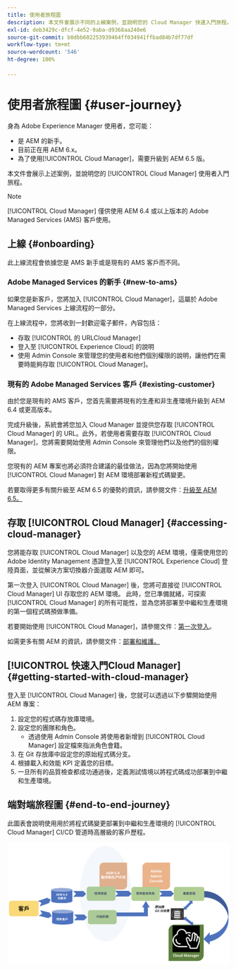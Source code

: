 ```yaml
---
title: 使用者旅程圖
description: 本文件會展示不同的上線案例，並說明您的 Cloud Manager 快速入門旅程。
exl-id: deb3429c-dfcf-4e52-9aba-d9368aa240e6
source-git-commit: b0dbb602253939464ff034941ffbad84b7df77df
workflow-type: tm+mt
source-wordcount: '546'
ht-degree: 100%

---
```



# 使用者旅程圖 {#user-journey}

身為 Adobe Experience Manager 使用者，您可能：

* 是 AEM 的新手。
* 目前正在用 AEM 6.x。
* 為了使用[!UICONTROL Cloud Manager]，需要升級到 AEM 6.5 版。

本文件會展示上述案例，並說明您的 [!UICONTROL Cloud Manager] 使用者入門旅程。

>[!NOTE]
>
>[!UICONTROL Cloud Manager] 僅供使用 AEM 6.4 或以上版本的 Adobe Managed Services (AMS) 客戶使用。

## 上線 {#onboarding}

此上線流程會依據您是 AMS 新手或是現有的 AMS 客戶而不同。

### Adobe Managed Services 的新手 {#new-to-ams}

如果您是新客戶，您將加入 [!UICONTROL Cloud Manager]，這屬於 Adobe Managed Services 上線流程的一部分。

在上線流程中，您將收到一封歡迎電子郵件，內容包括：

* 存取 [!UICONTROL  的 URLCloud Manager]
* 登入至 [!UICONTROL Experience Cloud] 的說明
* 使用 Admin Console 來管理您的使用者和他們個別權限的說明，讓他們在需要時能夠存取 [!UICONTROL Cloud Manager]。

### 現有的 Adobe Managed Services 客戶 {#existing-customer}

由於您是現有的 AMS 客戶，您首先需要將現有的生產和非生產環境升級到 AEM 6.4 或更高版本。

完成升級後，系統會將您加入 Cloud Manager 並提供您存取 [!UICONTROL Cloud Manager] 的 URL。此外，若使用者需要存取 [!UICONTROL Cloud Manager]，您將需要開始使用 Admin Console 來管理他們以及他們的個別權限。

您現有的 AEM 專案也將必須符合建議的最佳做法，因為您將開始使用 [!UICONTROL Cloud Manager] 對 AEM 環境部署新程式碼變更。

若要取得更多有關升級至 AEM 6.5 的優勢的資訊，請參閱文件：[升級至 AEM 6.5。](https://experienceleague.adobe.com/docs/experience-manager-65/deploying/upgrading/upgrade.html)

## 存取 [!UICONTROL Cloud Manager] {#accessing-cloud-manager}

您將能存取 [!UICONTROL Cloud Manager] 以及您的 AEM 環境，僅需使用您的 Adobe Identity Management 憑證登入至 [!UICONTROL Experience Cloud] 登陸頁面，並從解決方案切換器介面選取 AEM 即可。

第一次登入 [!UICONTROL Cloud Manager] 後，您將可直接從 [!UICONTROL Cloud Manager] UI 存取您的 AEM 環境。 此時，您已準備就緒，可探索 [!UICONTROL Cloud Manager] 的所有可能性，並為您將部署至中繼和生產環境的第一個程式碼預做準備。

若要開始使用 [!UICONTROL Cloud Manager]，請參閱文件：[第一次登入](/help/getting-started/first-time-login.md)。

如需更多有關 AEM 的資訊，請參閱文件：[部署和維護。](https://experienceleague.adobe.com/docs/experience-manager-65/deploying/deploying/deploy.html)

## [!UICONTROL  快速入門Cloud Manager] {#getting-started-with-cloud-manager}

登入至 [!UICONTROL Cloud Manager] 後，您就可以透過以下步驟開始使用 AEM 專案：

1. 設定您的程式碼存放庫環境。
1. 設定您的團隊和角色。
   * 透過使用 Admin Console 將使用者新增到 [!UICONTROL Cloud Manager] 設定檔來指派角色會籍。
1. 在 Git 存放庫中設定您的原始程式碼分支。
1. 根據載入和效能 KPI 定義您的目標。
1. 一旦所有的品質檢查都成功通過後，定義測試情境以將程式碼成功部署到中繼和生產環境。

## 端對端旅程圖 {#end-to-end-journey}

此圖表會說明使用用於將程式碼變更部署到中繼和生產環境的 [!UICONTROL Cloud Manager] CI/CD 管道時高層級的客戶歷程。

![端對端旅程圖](/help/assets/screen_shot_2018-05-15at124004pm.png)
